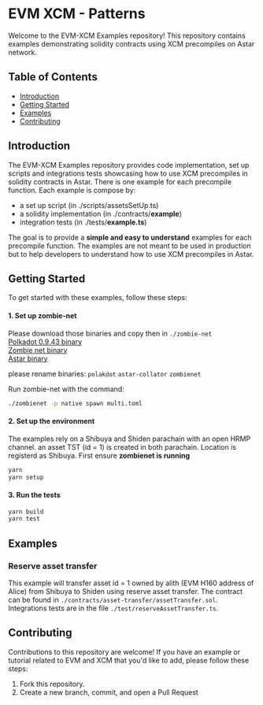 # EVM XCM - Patterns

Welcome to the EVM-XCM Examples repository! This repository contains examples demonstrating solidity contracts using XCM precompiles on Astar network.

## Table of Contents

- [Introduction](#introduction)
- [Getting Started](#getting-started)
- [Examples](#examples)
- [Contributing](#contributing)

## Introduction

The EVM-XCM Examples repository provides code implementation, set up scripts and integrations tests showcasing how to use XCM precompiles in solidity contracts in Astar.
There is one example for each precompile function. Each example is compose by:
- a set up script (in ./scripts/assetsSetUp.ts)
- a solidity implementation (in ./contracts/**example**)
- integration tests (in ./tests/**example.ts**)

The goal is to provide a **simple and easy to understand** examples for each precompile function. The examples are not meant to be used in production but to help developers to understand how to use XCM precompiles in Astar.

## Getting Started

To get started with these examples, follow these steps:

#### 1. Set up zombie-net      
Please download those binaries and copy then in `./zombie-net`    
[Polkadot 0.9.43 binary](https://github.com/paritytech/polkadot/releases/download/v0.9.43/polkadot)     
[Zombie net binary](https://github.com/paritytech/zombienet/releases/tag/v1.3.62)     
[Astar binary](https://github.com/AstarNetwork/Astar/releases/tag/untagged-fbb28f89a196b0cbf750)     

please rename binaries:
`polakdot`
`astar-collator`
`zombienet`

Run zombie-net with the command:
```bash
./zombienet -p native spawn multi.toml
```

#### 2. Set up the environment
The examples rely on a Shibuya and Shiden parachain with an open HRMP channel. an asset TST (id = 1) is created in both parachain. Location is registerd as Shibuya.
First ensure **zombienet is running**
```bash
yarn
yarn setup
```

#### 3. Run the tests
```bash
yarn build
yarn test
```

## Examples

### Reserve asset transfer
This example will transfer asset id = 1 owned by alith (EVM H160 address of Alice) from Shibuya to Shiden using reserve asset transfer.
The contract can be found in `./contracts/asset-transfer/assetTransfer.sol`. Integrations tests are in the file `./test/reserveAssetTransfer.ts`.

## Contributing

Contributions to this repository are welcome! If you have an example or tutorial related to EVM and XCM that you'd like to add, please follow these steps:

1. Fork this repository.
2. Create a new branch, commit, and open a Pull Request

